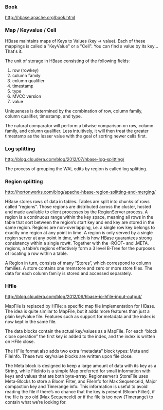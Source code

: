 ### Book

http://hbase.apache.org/book.html

### Map / Keyvalue / Cell
HBase maintains maps of Keys to Values (key -> value). Each of these mappings is called a "KeyValue" or a "Cell". You can find a value by its key... That's it.

The unit of storage in HBase consisting of the following fields:
 1) row (rowkey)
 2) column family
 3) column qualifier
 4) timestamp
 5) type
 6) MVCC version
 7) value
 
Uniqueness is determined by the combination of row, column family, column qualifier, timestamp, and type.

The natural comparator will perform a bitwise comparison on row, column family, and column qualifier. Less intuitively, it will then treat the greater timestamp as the lesser value with the goal of sorting newer cells first.

### Log splitting
http://blog.cloudera.com/blog/2012/07/hbase-log-splitting/

The process of grouping the WAL edits by region is called log splitting.
 
### Region splitting
http://hortonworks.com/blog/apache-hbase-region-splitting-and-merging/

HBase stores rows of data in tables. 
Tables are split into chunks of rows called “regions”.
Those regions are distributed across the cluster, hosted and made available to client processes by the RegionServer process.
A region is a continuous range within the key space, meaning all rows in the table that sort between the region’s start key and end key are stored in the same region. Regions are non-overlapping, i.e. a single row key belongs to exactly one region at any point in time. A region is only served by a single region server at any point in time, which is how HBase guarantees strong consistency within a single row#. Together with the -ROOT- and .META. regions, a table’s regions effectively form a 3 level B-Tree for the purposes of locating a row within a table.

A Region in turn, consists of many “Stores”, which correspond to column families. A store contains one memstore and zero or more store files. The data for each column family is stored and accessed separately.

### Hfile

http://blog.cloudera.com/blog/2012/06/hbase-io-hfile-input-output/

MapFile is replaced by HFile: a specific map file implementation for HBase. The idea is quite similar to MapFile, but it adds more features than just a plain key/value file. Features such as support for metadata and the index is now kept in the same file.

The data blocks contain the actual key/values as a MapFile.  For each “block close operation” the first key is added to the index, and the index is written on HFile close.

The HFile format also adds two extra “metadata” block types: Meta and FileInfo.  These two key/value blocks are written upon file close.

The Meta block is designed to keep a large amount of data with its key as a String, while FileInfo is a simple Map preferred for small information with keys and values that are both byte-array. Regionserver’s StoreFile uses Meta-Blocks to store a Bloom Filter, and FileInfo for Max SequenceId, Major compaction key and Timerange info. This information is useful to avoid reading the file if there’s no chance that the key is present (Bloom Filter), if the file is too old (Max SequenceId) or if the file is too new (Timerange) to contain what we’re looking for.
